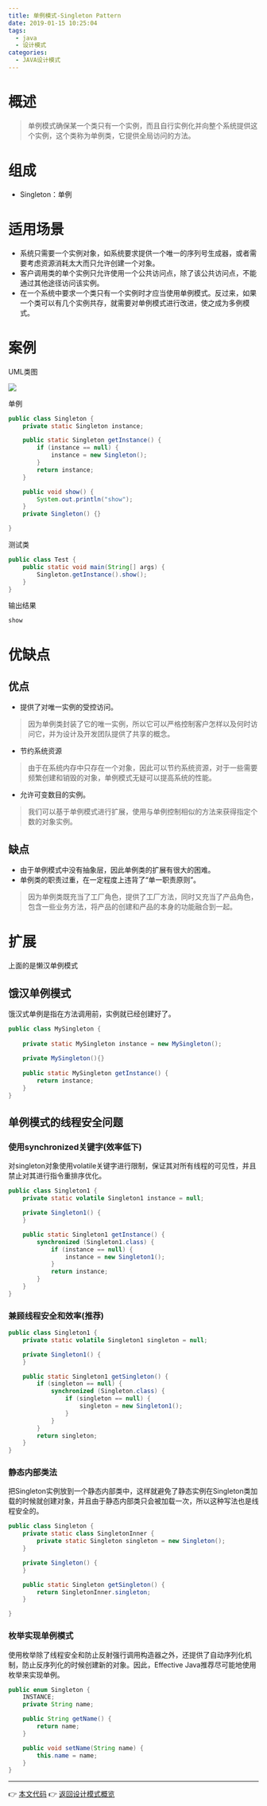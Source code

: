 ```yaml
---
title: 单例模式-Singleton Pattern
date: 2019-01-15 10:25:04
tags:
  - java
  - 设计模式
categories: 
  - JAVA设计模式
---
```


# 概述
> 单例模式确保某一个类只有一个实例，而且自行实例化并向整个系统提供这个实例，这个类称为单例类，它提供全局访问的方法。

<!-- more -->

# 组成

- Singleton：单例

# 适用场景

- 系统只需要一个实例对象，如系统要求提供一个唯一的序列号生成器，或者需要考虑资源消耗太大而只允许创建一个对象。
- 客户调用类的单个实例只允许使用一个公共访问点，除了该公共访问点，不能通过其他途径访问该实例。
- 在一个系统中要求一个类只有一个实例时才应当使用单例模式。反过来，如果一个类可以有几个实例共存，就需要对单例模式进行改进，使之成为多例模式。

# 案例

UML类图

![](https://i.loli.net/2019/01/14/5c3ca9c87c39b.png)

单例

```java
public class Singleton {
    private static Singleton instance;

    public static Singleton getInstance() {
        if (instance == null) {
            instance = new Singleton();
        }
        return instance;
    }

    public void show() {
        System.out.println("show");
    }
    private Singleton() {}

}
```

测试类

```java
public class Test {
    public static void main(String[] args) {
        Singleton.getInstance().show();
    }
}
```

输出结果

```
show
```

# 优缺点

## 优点

- 提供了对唯一实例的受控访问。
> 因为单例类封装了它的唯一实例，所以它可以严格控制客户怎样以及何时访问它，并为设计及开发团队提供了共享的概念。
- 节约系统资源
> 由于在系统内存中只存在一个对象，因此可以节约系统资源，对于一些需要频繁创建和销毁的对象，单例模式无疑可以提高系统的性能。
- 允许可变数目的实例。
> 我们可以基于单例模式进行扩展，使用与单例控制相似的方法来获得指定个数的对象实例。

## 缺点

- 由于单例模式中没有抽象层，因此单例类的扩展有很大的困难。
- 单例类的职责过重，在一定程度上违背了“单一职责原则”。
> 因为单例类既充当了工厂角色，提供了工厂方法，同时又充当了产品角色，包含一些业务方法，将产品的创建和产品的本身的功能融合到一起。

# 扩展

上面的是懒汉单例模式

## 饿汉单例模式

饿汉式单例是指在方法调用前，实例就已经创建好了。

```java
public class MySingleton {
	
	private static MySingleton instance = new MySingleton();
	
	private MySingleton(){}
	
	public static MySingleton getInstance() {
		return instance;
	}
}
```

## 单例模式的线程安全问题

### 使用synchronized关键字(效率低下)

对singleton对象使用volatile关键字进行限制，保证其对所有线程的可见性，并且禁止对其进行指令重排序优化。

```java
public class Singleton1 {
    private static volatile Singleton1 instance = null;

    private Singleton1() {
    }

    public static Singleton1 getInstance() {
        synchronized (Singleton1.class) {
            if (instance == null) {
                instance = new Singleton1();
            }
            return instance;
        }
    }
}
```

### 兼顾线程安全和效率(推荐)

```java
public class Singleton1 {
    private static volatile Singleton1 singleton = null;

    private Singleton1() {
    }

    public static Singleton1 getSingleton() {
        if (singleton == null) {
            synchronized (Singleton.class) {
                if (singleton == null) {
                    singleton = new Singleton1();
                }
            }
        }
        return singleton;
    }
}
```

### 静态内部类法

把Singleton实例放到一个静态内部类中，这样就避免了静态实例在Singleton类加载的时候就创建对象，并且由于静态内部类只会被加载一次，所以这种写法也是线程安全的。

```java
public class Singleton {
    private static class SingletonInner {
        private static Singleton singleton = new Singleton();
    }

    private Singleton() {
    }

    public static Singleton getSingleton() {
        return SingletonInner.singleton;
    }

}
```

### 枚举实现单例模式

使用枚举除了线程安全和防止反射强行调用构造器之外，还提供了自动序列化机制，防止反序列化的时候创建新的对象。因此，Effective Java推荐尽可能地使用枚举来实现单例。

```JAVA
public enum Singleton {
    INSTANCE;
    private String name;

    public String getName() {
        return name;
    }

    public void setName(String name) {
        this.name = name;
    }
}
```

---
👉 [本文代码](https://github.com/gcdd1993/java-design-pattern/tree/master/src/main/java/singletonPattern)
👉 [返回设计模式概览](../../设计模式概览)